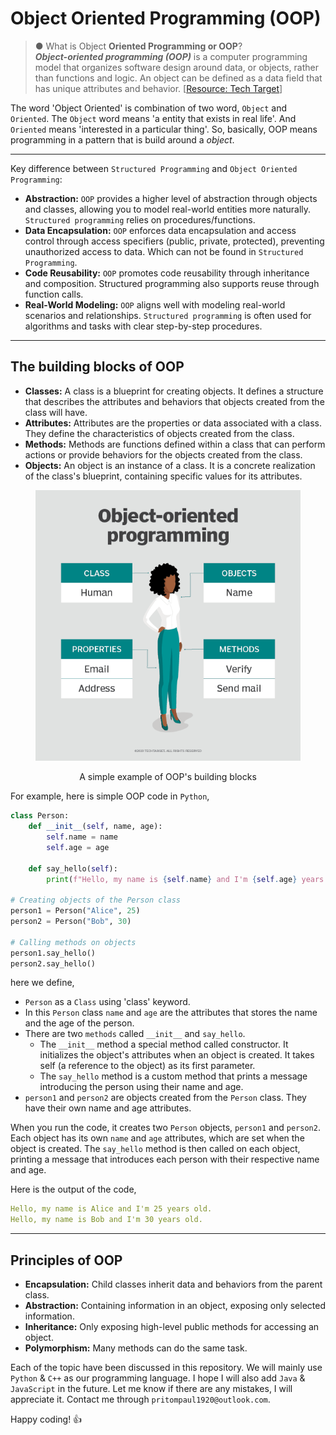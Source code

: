 # Object Oriented Programming (OOP)

>● What is Object **Oriented Programming or OOP**?\
> ***Object-oriented programming (OOP)*** is a computer programming model that organizes software design around data, or objects, rather than functions and logic. An object can be defined as a data field that has unique attributes and behavior. [[Resource: Tech Target](https://www.techtarget.com/searchapparchitecture/definition/object-oriented-programming-OOP#:~:text=Object%2Doriented%20programming%20(OOP)%20is%20a%20computer%20programming%20model%20that%20organizes%20software%20design%20around%20data%2C%20or%20objects%2C%20rather%20than%20functions%20and%20logic.%20An%20object%20can%20be%20defined%20as%20a%20data%20field%20that%20has%20unique%20attributes%20and%20behavior.)]

The word 'Object Oriented' is combination of two word, `Object` and `Oriented`. The `Object` word means 'a entity that exists in real life'. And `Oriented` means 'interested in a particular thing'. So, basically, OOP means programming in a pattern that is build around a *object*.

---
Key difference between `Structured Programming` and `Object Oriented Programming`:

- **Abstraction:** `OOP` provides a higher level of abstraction through objects and classes, allowing you to model real-world entities more naturally. `Structured programming` relies on procedures/functions.
- **Data Encapsulation:** `OOP` enforces data encapsulation and access control through access specifiers (public, private, protected), preventing unauthorized access to data. Which can not be found in `Structured Programming`.
- **Code Reusability:** `OOP` promotes code reusability through inheritance and composition. Structured programming also supports reuse through function calls.
- **Real-World Modeling:** `OOP` aligns well with modeling real-world scenarios and relationships. `Structured programming` is often used for algorithms and tasks with clear step-by-step procedures.

---

## The building blocks of OOP

- **Classes:** A class is a blueprint for creating objects. It defines a structure that describes the attributes and behaviors that objects created from the class will have.
- **Attributes:** Attributes are the properties or data associated with a class. They define the characteristics of objects created from the class.
- **Methods:** Methods are functions defined within a class that can perform actions or provide behaviors for the objects created from the class.
- **Objects:** An object is an instance of a class. It is a concrete realization of the class's blueprint, containing specific values for its attributes.

<!-- ![A simple example of OOP's building blocks](images\whatis-object_oriented_programming.png) -->

<figure>
  <p align="center"><img src="images\whatis-object_oriented_programming.png" alt="A simple example of OOP's building blocks" width="512" /></p>
  <figcaption><p align="center">A simple example of OOP's building blocks </p></figcaption>
</figure>

For example, here is simple OOP code in `Python`,

```python
class Person:
    def __init__(self, name, age):
        self.name = name
        self.age = age
    
    def say_hello(self):
        print(f"Hello, my name is {self.name} and I'm {self.age} years old.")

# Creating objects of the Person class
person1 = Person("Alice", 25)
person2 = Person("Bob", 30)

# Calling methods on objects
person1.say_hello()
person2.say_hello()
```

here we define,

- `Person` as a `Class` using 'class' keyword.
- In this `Person` class `name` and `age` are the attributes that stores the name and the age of the person.
- There are two `methods` called `__init__` and `say_hello`.
  - The `__init__` method a special method called constructor. It initializes the object's attributes when an object is created. It takes self (a reference to the object) as its first parameter.
  - The `say_hello` method is a custom method that prints a message introducing the person using their name and age.
- `person1` and `person2` are objects created from the `Person` class. They have their own name and age attributes.

When you run the code, it creates two `Person` objects, `person1` and `person2`. Each object has its own `name` and `age` attributes, which are set when the object is created. The `say_hello` method is then called on each object, printing a message that introduces each person with their respective name and age.

Here is the output of the code,

```yml
Hello, my name is Alice and I'm 25 years old.
Hello, my name is Bob and I'm 30 years old.
```

---

## Principles of OOP

- **Encapsulation:** Child classes inherit data and behaviors from the parent class.
- **Abstraction:** Containing information in an object, exposing only selected information.
- **Inheritance:** Only exposing high-level public methods for accessing an object.
- **Polymorphism:** Many methods can do the same task.

Each of the topic have been discussed in this repository. We will mainly use `Python` & `C++` as our programming language. I hope I will also add `Java` & `JavaScript` in the future. Let me know if there are any mistakes, I will appreciate it. Contact me through `pritompaul1920@outlook.com`.

Happy coding! 👍
